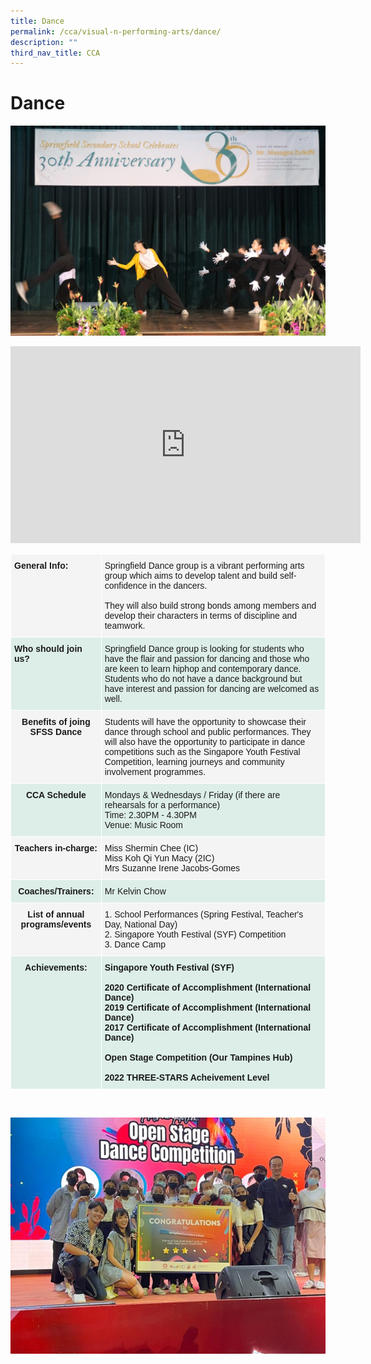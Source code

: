 ```yaml
---
title: Dance
permalink: /cca/visual-n-performing-arts/dance/
description: ""
third_nav_title: CCA
---
```



# **Dance**

![](/images/Dance1.jpg)

<iframe width="560" height="315" src="https://www.youtube.com/embed/ghLDAV0QocE" title="YouTube video player" frameborder="0" allow="accelerometer; autoplay; clipboard-write; encrypted-media; gyroscope; picture-in-picture" allowfullscreen></iframe>

<br>
<table style="border-collapse:collapse;border-spacing:0" class="tg"><thead><tr><th style="background-color:#f4f4f4;border-color:#ffffff;border-style:solid;border-width:1px;font-family:Arial, sans-serif;font-size:14px;font-weight:bold;overflow:hidden;padding:10px 5px;text-align:left;vertical-align:top;word-break:normal">General Info:<br></th><th style="background-color:#f4f4f4;border-color:#ffffff;border-style:solid;border-width:1px;font-family:Arial, sans-serif;font-size:14px;font-weight:normal;overflow:hidden;padding:10px 5px;text-align:left;vertical-align:top;word-break:normal">Springfield Dance group is a vibrant performing arts group which aims to develop talent and build self-confidence in the dancers. <br><br> They will also build strong bonds among members and develop their characters in terms of discipline and teamwork.<br> </th></tr></thead><tbody><tr><td style="background-color:#ddeee9;border-color:#ffffff;border-style:solid;border-width:1px;font-family:Arial, sans-serif;font-size:14px;font-weight:bold;overflow:hidden;padding:10px 5px;text-align:left;vertical-align:top;word-break:normal">Who should join us?</td><td style="background-color:#ddeee9;border-color:#ffffff;border-style:solid;border-width:1px;font-family:Arial, sans-serif;font-size:14px;overflow:hidden;padding:10px 5px;text-align:left;vertical-align:top;word-break:normal">Springfield Dance group is looking for students who have the flair and passion for dancing and those who are keen to learn hiphop and contemporary dance. Students who do not have a dance background but have interest and passion for dancing are welcomed as well. <br></td></tr><tr><td style="background-color:#f4f4f4;border-color:#ffffff;border-style:solid;border-width:1px;font-family:Arial, sans-serif;font-size:14px;font-weight:bold;overflow:hidden;padding:10px 5px;text-align:center;vertical-align:top;word-break:normal">Benefits of joing SFSS Dance </td><td style="background-color:#f4f4f4;border-color:#ffffff;border-style:solid;border-width:1px;font-family:Arial, sans-serif;font-size:14px;overflow:hidden;padding:10px 5px;text-align:left;vertical-align:top;word-break:normal">Students will have the opportunity to showcase their dance through school and public performances. They will also have the opportunity to participate in dance competitions such as the Singapore Youth Festival Competition, learning journeys and community involvement programmes. <br></td></tr><tr><td style="background-color:#DDEEE9;border-color:#ffffff;border-style:solid;border-width:1px;font-family:Arial, sans-serif;font-size:14px;font-weight:bold;overflow:hidden;padding:10px 5px;text-align:center;vertical-align:top;word-break:normal">CCA Schedule<br></td><td style="background-color:#DDEEE9;border-color:#ffffff;border-style:solid;border-width:1px;font-family:Arial, sans-serif;font-size:14px;overflow:hidden;padding:10px 5px;text-align:left;vertical-align:top;word-break:normal"> 
	Mondays & Wednesdays / Friday (if there are rehearsals for a performance) <br> Time: 2.30PM - 4.30PM <br>Venue: Music Room</td></tr><tr><td style="background-color:#f4f4f4;border-color:#ffffff;border-style:solid;border-width:1px;font-family:Arial, sans-serif;font-size:14px;font-weight:bold;overflow:hidden;padding:10px 5px;text-align:center;vertical-align:top;word-break:normal">Teachers in-charge:</td><td style="background-color:#f4f4f4;border-color:#ffffff;border-style:solid;border-width:1px;font-family:Arial, sans-serif;font-size:14px;overflow:hidden;padding:10px 5px;text-align:left;vertical-align:top;word-break:normal">Miss Shermin Chee (IC)<br>Miss Koh Qi Yun Macy (2IC)<br> Mrs Suzanne Irene Jacobs-Gomes</td></tr><tr><td style="background-color:#DDEEE9;border-color:#ffffff;border-style:solid;border-width:1px;font-family:Arial, sans-serif;font-size:14px;font-weight:bold;overflow:hidden;padding:10px 5px;text-align:center;vertical-align:top;word-break:normal">Coaches/Trainers:<br></td><td style="background-color:#DDEEE9;border-color:#ffffff;border-style:solid;border-width:1px;font-family:Arial, sans-serif;font-size:14px;overflow:hidden;padding:10px 5px;text-align:left;vertical-align:top;word-break:normal"> 
	Mr Kelvin Chow</td></tr><tr><td style="background-color:#f4f4f4;border-color:#ffffff;border-style:solid;border-width:1px;font-family:Arial, sans-serif;font-size:14px;font-weight:bold;overflow:hidden;padding:10px 5px;text-align:center;vertical-align:top;word-break:normal">List of annual programs/events</td><td style="background-color:#f4f4f4;border-color:#ffffff;border-style:solid;border-width:1px;font-family:Arial, sans-serif;font-size:14px;overflow:hidden;padding:10px 5px;text-align:left;vertical-align:top;word-break:normal">1. School Performances (Spring Festival, Teacher's Day, National Day)<br>2. Singapore Youth Festival (SYF) Competition<br> 3. Dance Camp</td></tr><tr><td style="background-color:#ddeee9;border-color:#ffffff;border-style:solid;border-width:1px;font-family:Arial, sans-serif;font-size:14px;font-weight:bold;overflow:hidden;padding:10px 5px;text-align:center;vertical-align:top;word-break:normal">Achievements: </td><td style="background-color:#ddeee9;border-color:#ffffff;border-style:solid;border-width:1px;font-family:Arial, sans-serif;font-size:14px;font-weight:bold;overflow:hidden;padding:10px 5px;text-align:left;vertical-align:top;word-break:normal">Singapore Youth Festival (SYF) <br><br>2020 Certificate of Accomplishment (International Dance)<br>2019 Certificate of Accomplishment (International Dance)<br>2017 Certificate of Accomplishment (International Dance) <br><br>Open Stage Competition (Our Tampines Hub) <br><br> 2022 THREE-STARS Acheivement Level</td></tr></tbody></table>

<br>

![](/images/Dance2.jpg)